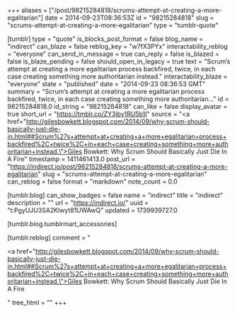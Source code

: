 +++
aliases = ["/post/98215284818/scrums-attempt-at-creating-a-more-egalitarian"]
date = 2014-09-23T08:36:53Z
id = "98215284818"
slug = "scrums-attempt-at-creating-a-more-egalitarian"
type = "tumblr-quote"

[tumblr]
type = "quote"
is_blocks_post_format = false
blog_name = "indirect"
can_blaze = false
reblog_key = "w7fX3PYx"
interactability_reblog = "everyone"
can_send_in_message = true
can_reply = false
is_blazed = false
is_blaze_pending = false
should_open_in_legacy = true
text = "Scrum&rsquo;s attempt at creating a more egalitarian process backfired, twice, in each case creating something more authoritarian instead."
interactability_blaze = "everyone"
state = "published"
date = "2014-09-23 08:36:53 GMT"
summary = "Scrum’s attempt at creating a more egalitarian process backfired, twice, in each case creating something more authoritarian..."
id = 98215284818.0
id_string = "98215284818"
can_like = false
display_avatar = true
short_url = "https://tmblr.co/ZY3jby1RU5b1I"
source = "<a href=\"http://gilesbowkett.blogspot.com/2014/09/why-scrum-should-basically-just-die-in.html##Scrum%27s+attempt+at+creating+a+more+egalitarian+process+backfired%2C+twice%2C+in+each+case+creating+something+more+authoritarian+instead.\">Giles Bowkett: Why Scrum Should Basically Just Die In A Fire</a>"
timestamp = 1411461413.0
post_url = "https://indirect.io/post/98215284818/scrums-attempt-at-creating-a-more-egalitarian"
slug = "scrums-attempt-at-creating-a-more-egalitarian"
can_reblog = false
format = "markdown"
note_count = 0.0

[tumblr.blog]
can_show_badges = false
name = "indirect"
title = "indirect"
description = ""
url = "https://indirect.io/"
uuid = "t:PgyUJU3SA2Klwyt81UWAwQ"
updated = 1739939727.0

[tumblr.blog.tumblrmart_accessories]

[tumblr.reblog]
comment = "<p><a href=\"http://gilesbowkett.blogspot.com/2014/09/why-scrum-should-basically-just-die-in.html##Scrum%27s+attempt+at+creating+a+more+egalitarian+process+backfired%2C+twice%2C+in+each+case+creating+something+more+authoritarian+instead.\">Giles Bowkett: Why Scrum Should Basically Just Die In A Fire</a></p>"
tree_html = ""
+++
